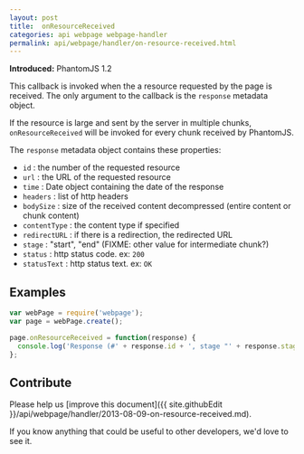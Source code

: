 ```yaml
---
layout: post
title:  onResourceReceived
categories: api webpage webpage-handler
permalink: api/webpage/handler/on-resource-received.html
---
```


**Introduced:** PhantomJS 1.2

This callback is invoked when the a resource requested by the page is received. The only argument to the callback is the `response` metadata object.

If the resource is large and sent by the server in multiple chunks, `onResourceReceived` will be invoked for every chunk received by PhantomJS.

The `response` metadata object contains these properties:

* `id`          : the number of the requested resource
* `url`         : the URL of the requested resource
* `time`        : Date object containing the date of the response
* `headers`     : list of http headers
* `bodySize`    : size of the received content decompressed (entire content or chunk content)
* `contentType` : the content type if specified
* `redirectURL` : if there is a redirection, the redirected URL
* `stage`       : "start", "end" (FIXME: other value for intermediate chunk?)
* `status`      : http status code. ex: `200`
* `statusText`  : http status text. ex: `OK`

## Examples

```javascript
var webPage = require('webpage');
var page = webPage.create();

page.onResourceReceived = function(response) {
  console.log('Response (#' + response.id + ', stage "' + response.stage + '"): ' + JSON.stringify(response));
};
```

## Contribute

Please help us [improve this document]({{ site.githubEdit }}/api/webpage/handler/2013-08-09-on-resource-received.md).

If you know anything that could be useful to other developers, we'd love to see it.


